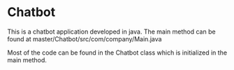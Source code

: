 # Chatbot
This is a chatbot application developed in java. The main method can be found at master/Chatbot/src/com/company/Main.java

Most of the code can be found in the Chatbot class which is initialized in the main method.
